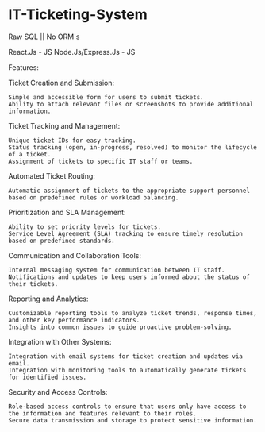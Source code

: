 # IT-Ticketing-System

Raw SQL || No ORM's

React.Js           - JS
Node.Js/Express.Js - JS

Features:

Ticket Creation and Submission:

    Simple and accessible form for users to submit tickets.
    Ability to attach relevant files or screenshots to provide additional information.

Ticket Tracking and Management:

    Unique ticket IDs for easy tracking.
    Status tracking (open, in-progress, resolved) to monitor the lifecycle of a ticket.
    Assignment of tickets to specific IT staff or teams.

Automated Ticket Routing:

    Automatic assignment of tickets to the appropriate support personnel based on predefined rules or workload balancing.

Prioritization and SLA Management:

    Ability to set priority levels for tickets.
    Service Level Agreement (SLA) tracking to ensure timely resolution based on predefined standards.

Communication and Collaboration Tools:

    Internal messaging system for communication between IT staff.
    Notifications and updates to keep users informed about the status of their tickets.

Reporting and Analytics:

    Customizable reporting tools to analyze ticket trends, response times, and other key performance indicators.
    Insights into common issues to guide proactive problem-solving.

Integration with Other Systems:

    Integration with email systems for ticket creation and updates via email.
    Integration with monitoring tools to automatically generate tickets for identified issues.

Security and Access Controls:

    Role-based access controls to ensure that users only have access to the information and features relevant to their roles.
    Secure data transmission and storage to protect sensitive information.